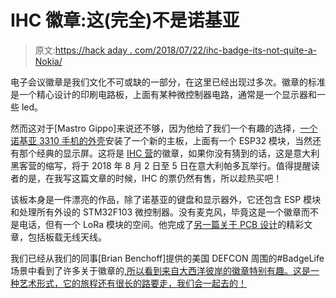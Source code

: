 # IHC 徽章:这(完全)不是诺基亚

> 原文:[https://hack aday . com/2018/07/22/ihc-badge-its-not-quite-a-Nokia/](https://hackaday.com/2018/07/22/ihc-badge-its-not-quite-a-nokia/)

电子会议徽章是我们文化不可或缺的一部分，在这里已经出现过多次。徽章的标准是一个精心设计的印刷电路板，上面有某种微控制器电路，通常是一个显示器和一些 led。

然而这对于[Mastro Gippo]来说还不够，因为他给了我们一个有趣的选择，[一个诺基亚 3310 手机的外壳](http://www.mastrogippo.it/2018/07/more-adventures-with-nokia-3310-teaser/)安装了一个新的主板，上面有一个 ESP32 模块，当然还有那个经典的显示屏。这将是 [IHC 营](https://www.ihc.camp/)的徽章，如果你没有猜到的话，这是意大利黑客营的缩写，将于 2018 年 8 月 2 日至 5 日在意大利帕多瓦举行。值得提醒读者的是，在我写这篇文章的时候，IHC 的票仍然有售，所以趁热买吧！

该板本身是一件漂亮的作品，除了诺基亚的键盘和显示器外，它还包含 ESP 模块和处理所有外设的 STM32F103 微控制器。没有麦克风，毕竟这是一个徽章而不是电话，但有一个 LoRa 模块的空间。他完成了[另一篇关于 PCB 设计](http://www.mastrogippo.it/2018/07/1337-3310-wifi-hardware-design/)的精彩文章，包括板载无线天线。

我们已经从我们的同事[Brian Benchoff]提供的美国 DEFCON 周围的#BadgeLife 场景中看到了许多关于徽章的[,所以看到来自大西洋彼岸的徽章特别有趣。这是一种艺术形式，它的旅程还有很长的路要走，我们会一起去的！](https://hackaday.com/2018/03/05/badgelife-from-1-to-100/#more-297257)